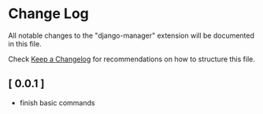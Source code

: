 # Change Log

All notable changes to the "django-manager" extension will be documented in this file.

Check [Keep a Changelog](http://keepachangelog.com/) for recommendations on how to structure this file.

## [ 0.0.1 ]

- finish basic commands
